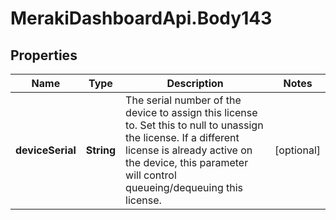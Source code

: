 # MerakiDashboardApi.Body143

## Properties
Name | Type | Description | Notes
------------ | ------------- | ------------- | -------------
**deviceSerial** | **String** | The serial number of the device to assign this license to. Set this to null to unassign the license. If a different license is already active on the device, this parameter will control queueing/dequeuing this license. | [optional] 
